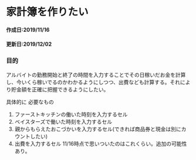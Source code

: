 # 家計簿を作りたい

#### 作成日:2019/11/16
#### 更新日:2019/12/02

### 目的

アルバイトの勤務開始と終了の時間を入力することでその日稼いだお金を計算し、今いくら稼いでるのかわかるようにしつつ、出費なども計算する。それにより貯金額を正確に把握できるようにしたい。

具体的に
必要なもの
1. ファーストキッチンの働いた時刻を入力するセル
2. ベイスターズで働いた時刻を入力するセル
3. 親からもらえたおこづかいを入力するセル(できれば商品券と現金は別にカウントしたい)
4. 出費を入力するセル
11/16時点で思いついたのはこれくらい。追加の可能性あり。